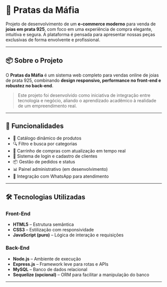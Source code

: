 # 💎 Pratas da Máfia

Projeto de desenvolvimento de um **e-commerce moderno** para venda de **joias em prata 925**, com foco em uma experiência de compra elegante, intuitiva e segura. A plataforma é pensada para apresentar nossas peças exclusivas de forma envolvente e profissional.

---

## 📦 Sobre o Projeto

O **Pratas da Máfia** é um sistema web completo para vendas online de joias de prata 925, combinando **design responsivo, performance no front-end e robustez no back-end**.

> Este projeto foi desenvolvido como iniciativa de integração entre tecnologia e negócio, aliando o aprendizado acadêmico à realidade de um empreendimento real.

---

## 🚀 Funcionalidades

- 🛒 Catálogo dinâmico de produtos
- 🔍 Filtro e busca por categorias
- 🧾 Carrinho de compras com atualização em tempo real
- 🔐 Sistema de login e cadastro de clientes
- 📦 Gestão de pedidos e status
- 📊 Painel administrativo (em desenvolvimento)
- 💬 Integração com WhatsApp para atendimento

---

## 🛠️ Tecnologias Utilizadas

### Front-End
- **HTML5** – Estrutura semântica
- **CSS3** – Estilização com responsividade
- **JavaScript (puro)** – Lógica de interação e requisições

### Back-End
- **Node.js** – Ambiente de execução
- **Express.js** – Framework leve para rotas e APIs
- **MySQL** – Banco de dados relacional
- **Sequelize (opcional)** – ORM para facilitar a manipulação do banco

---
